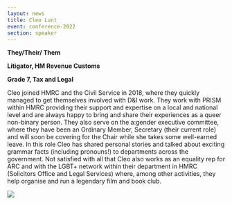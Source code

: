 ```yaml
---
layout: news
title: Cleo Lunt
event: conference-2022
section: speaker
---
```

**They/Their/ Them**

**Litigator, HM Revenue Customs**

**Grade 7, Tax and Legal** 

Cleo joined HMRC and the Civil Service in 2018, where they quickly managed to get themselves involved with D&I work. They work with PRISM within HMRC providing their support and expertise on a local and national level and are always happy to bring and share their experiences as a queer non-binary person. They also serve on the a:gender executive committee, where they have been an Ordinary Member, Secretary (their current role) and will soon be covering for the Chair while she takes some well-earned leave. In this role Cleo has shared personal stories and talked about exciting grammar facts (including pronouns!) to departments across the government. Not satisfied with all that Cleo also works as an equality rep for ARC and with the LGBT+ network within their department in HMRC (Solicitors Office and Legal Services) where, among other activities, they help organise and run a legendary film and book club.

![](/assets/images/uploads/cleo.jpg)